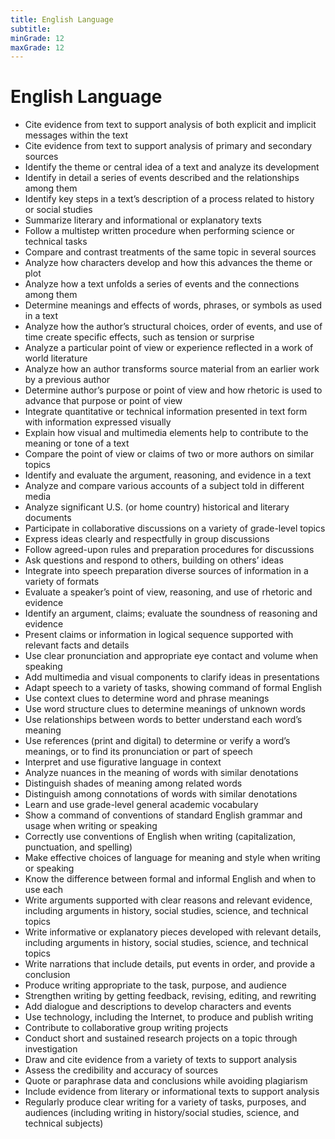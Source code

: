 ```yaml
---
title: English Language
subtitle: 
minGrade: 12
maxGrade: 12
---
```

# English Language
* Cite evidence from text to support analysis of both explicit and implicit messages within the text
* Cite evidence from text to support analysis of primary and secondary sources
* Identify the theme or central idea of a text and analyze its development
* Identify in detail a series of events described and the relationships among them
* Identify key steps in a text’s description of a process related to history or social studies
* Summarize literary and informational or explanatory texts
* Follow a multistep written procedure when performing science or technical tasks
* Compare and contrast treatments of the same topic in several sources
* Analyze how characters develop and how this advances the theme or plot
* Analyze how a text unfolds a series of events and the connections among them
* Determine meanings and effects of words, phrases, or symbols as used in a text
* Analyze how the author’s structural choices, order of events, and use of time create specific effects, such as tension or surprise
* Analyze a particular point of view or experience reflected in a work of world literature
* Analyze how an author transforms source material from an earlier work by a previous author
* Determine author’s purpose or point of view and how rhetoric is used to advance that purpose or point of view
* Integrate quantitative or technical information presented in text form with information expressed visually
* Explain how visual and multimedia elements help to contribute to the meaning or tone of a text
* Compare the point of view or claims of two or more authors on similar topics
* Identify and evaluate the argument, reasoning, and evidence in a text
* Analyze and compare various accounts of a subject told in different media
* Analyze significant U.S. (or home country) historical and literary documents
* Participate in collaborative discussions on a variety of grade-level topics
* Express ideas clearly and respectfully in group discussions
* Follow agreed-upon rules and preparation procedures for discussions
* Ask questions and respond to others, building on others’ ideas
* Integrate into speech preparation diverse sources of information in a variety of formats
* Evaluate a speaker’s point of view, reasoning, and use of rhetoric and evidence
* Identify an argument, claims; evaluate the soundness of reasoning and evidence
* Present claims or information in logical sequence supported with relevant facts and details
* Use clear pronunciation and appropriate eye contact and volume when speaking
* Add multimedia and visual components to clarify ideas in presentations
* Adapt speech to a variety of tasks, showing command of formal English
* Use context clues to determine word and phrase meanings
* Use word structure clues to determine meanings of unknown words
* Use relationships between words to better understand each word’s meaning
* Use references (print and digital) to determine or verify a word’s meanings, or to find its pronunciation or part of speech
* Interpret and use figurative language in context
* Analyze nuances in the meaning of words with similar denotations
* Distinguish shades of meaning among related words
* Distinguish among connotations of words with similar denotations
* Learn and use grade-level general academic vocabulary
* Show a command of conventions of standard English grammar and usage when writing or speaking
* Correctly use conventions of English when writing (capitalization, punctuation, and spelling)
* Make effective choices of language for meaning and style when writing or speaking
* Know the difference between formal and informal English and when to use each
* Write arguments supported with clear reasons and relevant evidence, including arguments in history, social studies, science, and technical topics
* Write informative or explanatory pieces developed with relevant details, including arguments in history, social studies, science, and technical topics
* Write narrations that include details, put events in order, and provide a conclusion
* Produce writing appropriate to the task, purpose, and audience
* Strengthen writing by getting feedback, revising, editing, and rewriting
* Add dialogue and descriptions to develop characters and events
* Use technology, including the Internet, to produce and publish writing
* Contribute to collaborative group writing projects
* Conduct short and sustained research projects on a topic through investigation
* Draw and cite evidence from a variety of texts to support analysis
* Assess the credibility and accuracy of sources
* Quote or paraphrase data and conclusions while avoiding plagiarism
* Include evidence from literary or informational texts to support analysis
* Regularly produce clear writing for a variety of tasks, purposes, and audiences (including writing in history/social studies, science, and technical subjects)